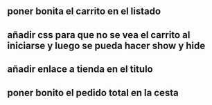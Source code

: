 poner bonita el carrito en el listado
--------------------------------------
añadir css para que no se vea el carrito al iniciarse y luego se pueda hacer show y hide
-----------------------------------------------------------------
añadir enlace a tienda en el titulo
---------------------------------
poner bonito el pedido total en la cesta
------------------------------------------


